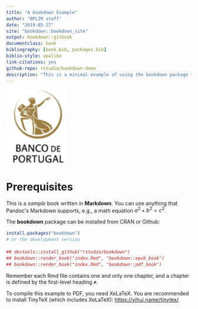 ```yaml
---
title: "A bookdown Example"
author: "BPLIM staff"
date: "2019-05-27"
site: "bookdown::bookdown_site"
output: bookdown::gitbook
documentclass: book
bibliography: [book.bib, packages.bib]
biblio-style: apalike
link-citations: yes
github-repo: rstudio/bookdown-demo
description: "This is a minimal example of using the bookdown package to write a book. The output format for this example is bookdown::gitbook."
---
```

<img src="media/logo.png" width="32.8%" />

# Prerequisites

This is a _sample_ book written in **Markdown**. You can use anything that Pandoc's Markdown supports, e.g., a math equation $a^2 + b^2 = c^2$.

The **bookdown** package can be installed from CRAN or Github:


```r
install.packages("bookdown")
# or the development version

## devtools::install_github("rstudio/bookdown")
## bookdown::render_book("index.Rmd", "bookdown::epub_book")
## bookdown::render_book("index.Rmd", "bookdown::pdf_book")
```

Remember each Rmd file contains one and only one chapter, and a chapter is defined by the first-level heading `#`.

To compile this example to PDF, you need XeLaTeX. You are recommended to install TinyTeX (which includes XeLaTeX): <https://yihui.name/tinytex/>.



